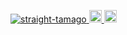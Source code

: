 <p align="left">
  <a href="https://github.com/straight-tamago/straight-tamago/">
    <img src="https://komarev.com/ghpvc/?username=straight-tamago" alt="straight-tamago" />
  </a>
  <a href="http://twitter.com/straight_tamago">
    <img height="20" src="https://img.shields.io/twitter/follow/straight_tamago?label=Twitter&logo=twitter&style=flat" />
  </a>
  <a href="https://github.com/straight-tamago">
    <img height="20" src="https://img.shields.io/github/followers/straight-tamago?label=follow&logo=github&style=flat" />
  </a>
</p>
